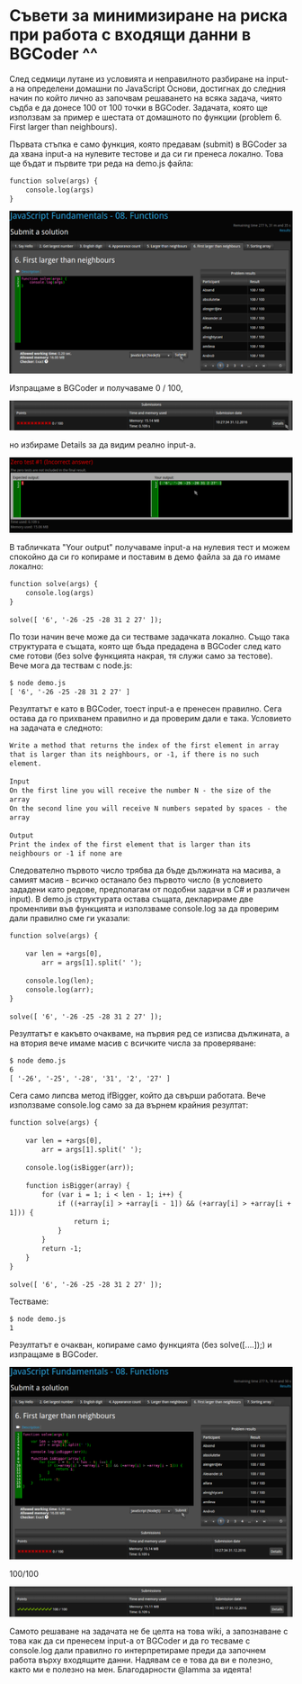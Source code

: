 Съвети за минимизиране на риска при работа с входящи данни в BGCoder ^^
=======================================================================

След седмици лутане из условията и неправилното разбиране на input-a на определени домашни по JavaScript Основи, достигнах до следния начин по който лично аз започвам решаването на всяка задача, чиято съдба е да донесе 100 от 100 точки в BGCoder. Задачата, която ще използвам за пример е шестата от домашното по функции (problem 6. First larger than neighbours).

Първата стъпка е само функция, която предавам (submit) в BGCoder за да хвана input-a на нулевите тестове и да си ги пренеса локално. Това ще бъдат и първите три реда на demo.js файла:

```
function solve(args) { 
    console.log(args) 
}
```

![Alt text](./scr1.png?raw=true "Screenshot 1")

Изпращаме в BGCoder и получаваме 0 / 100, 

![Alt text](./scr2.png?raw=true "Screenshot 2")

но избираме Details за да видим реално input-a.

![Alt text](./scr3.png?raw=true "Screenshot 3")

В табличката "Your output" получаваме input-a на нулевия тест и можем спокойно да си го копираме и поставим в демо файла за да го имаме локално:

```
function solve(args) { 
    console.log(args) 
}

solve([ '6', '-26 -25 -28 31 2 27' ]);
```

По този начин вече може да си тестваме задачката локално. Също така структурата е същата, която ще бъда предадена в BGCoder след като сме готови (без solve функцията накрая, тя служи само за тестове). Вече мога да тествам с node.js:

```
$ node demo.js 
[ '6', '-26 -25 -28 31 2 27' ]
```

Резултатът е като в BGCoder, тоест input-a е пренесен правилно. Сега остава да го прихванем правилно и да проверим дали е така. Условието на задачата е следното:

```
Write a method that returns the index of the first element in array 
that is larger than its neighbours, or -1, if there is no such element.

Input
On the first line you will receive the number N - the size of the array
On the second line you will receive N numbers sepated by spaces - the array

Output
Print the index of the first element that is larger than its neighbours or -1 if none are
```

Следователно първото число трябва да бъде дължината на масива, а самият масив - всичко останало без първото число (в условието зададени като редове, предполагам от подобни задачи в C# и различен input). В demo.js структурата остава същата, декларираме две променливи във функцията и използваме console.log за да проверим дали правилно сме ги указали:

```
function solve(args) { 

    var len = +args[0],        
        arr = args[1].split(' ');

    console.log(len);
    console.log(arr); 
}

solve([ '6', '-26 -25 -28 31 2 27' ]);
```

Резултатът е какъвто очакваме, на първия ред се изписва дължината, a на втория вече имаме масив с всичките числа за проверяване:
```
$ node demo.js 
6
[ '-26', '-25', '-28', '31', '2', '27' ]
```

Сега само липсва метод ifBigger, който да свърши работата. Вече използваме console.log само за да върнем крайния резултат:
```
function solve(args) {

    var len = +args[0],        
        arr = args[1].split(' ');

    console.log(isBigger(arr));

    function isBigger(array) {
        for (var i = 1; i < len - 1; i++) {
            if ((+array[i] > +array[i - 1]) && (+array[i] > +array[i + 1])) {
                return i;
            }
        }
        return -1;
    }
}

solve([ '6', '-26 -25 -28 31 2 27' ]);
```

Тествамe:
```
$ node demo.js 
1
```

Резултатът е очакван, копирамe само функцията (без solve([....]);) и изпращамe в BGCoder.

![Alt text](./scr4.png?raw=true "Screenshot 4")

100/100

![Alt text](./scr5.png?raw=true "Screenshot 5")

Самото решаване на задачата не бе целта на това wiki, а запознаване с това как да си пренесем input-a от BGCoder и да го тесваме с console.log дали правилно го интерпретираме преди да започнем работа върху входящите данни. Надявам се е това да ви е полезно, както ми е полезно на мен. Благодарности @lamma за идеята!